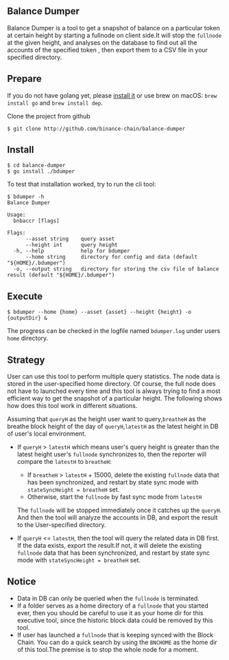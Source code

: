 Balance Dumper
-------------
Balance Dumper is a tool to get a snapshot of balance on a particular token at certain height by starting a fullnode on client side.It will stop the `fullnode` at the given height, and analyses on the database to find out all the accounts of the specified token , then export them to a CSV file in your specified directory.


## Prepare

If you do not have golang yet, please [install it](https://golang.org/dl) or use brew on macOS: `brew install go` and `brew install dep`.

Clone the project from github

```
$ git clone http://github.com/binance-chain/balance-dumper
```

## Install

```
$ cd balance-dumper
$ go install ./bdumper
```

To test that installation worked, try to run the cli tool:
```
$ bdumper -h
Balance Dumper

Usage:
  bnbaccr [flags]

Flags:
      --asset string    query asset 
      --height int      query height 
  -h, --help            help for bdumper
      --home string     directory for config and data (default "${HOME}/.bdumper")
  -o, --output string   directory for storing the csv file of balance result (default "${HOME}/.bdumper")
```

## Execute

```
$ bdumper --home {home} --asset {asset} --height {height} -o {outputDir} &
```

The progress can be checked in the logfile named `bdumper.log` under users `home` directory.

## Strategy

User can use this tool to perform multiple query statistics. The node data is stored in the user-specified home directory. Of course, the full node does not have to launched every time and this tool is always trying to find a most efficient way to get the snapshot of a particular height. The following shows how does this tool work in different situations.

Assuming that `queryH` as the height user want to query,`breatheH` as the breathe block height of the day of `queryH`,`latestH` as the latest height in DB of user's local environment.

- If `queryH` > `latestH` which means user's query height is greater than the latest height user's `fullnode` synchronizes to, then the reporter will compare the `latestH` to `breatheH`:
  
  - If `breatheH` > `latestH` + 15000, delete the existing `fullnode` data that has been synchronized, and restart by state sync mode with ``stateSyncHeight = breatheH`` set.
  - Otherwise, start the `fullnode` by fast sync mode from `latestH`
  
  The `fullnode` will be stopped immediately once it catches up the `queryH`. And then the tool will analyze the accounts in DB, and export the result to the User-specified directory. 
  
- If `queryH` <= `latestH`, then the tool will query the related data in DB first. If the data exists, export the result.If not, it will delete the existing `fullnode` data that has been synchronized, and restart by state sync mode with `stateSyncHeight = breatheH` set.  

## Notice

- Data in DB can only be queried when the `fullnode` is terminated.
- If a folder serves as a home directory of a `fullnode` that you started ever, then you should be careful to use it as your home dir for this executive tool, since the historic block data could be removed by this tool.
- If user has launched a `fullnode` that is keeping synced with the Block Chain. You can do a quick search by using the `BNCHOME` as the home dir of this tool.The premise is to stop the whole node for a moment.